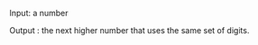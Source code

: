 <div class="md"><p>Input: a number</p>
<p>Output : the next higher number that uses the same set of digits. </p>
</div>

